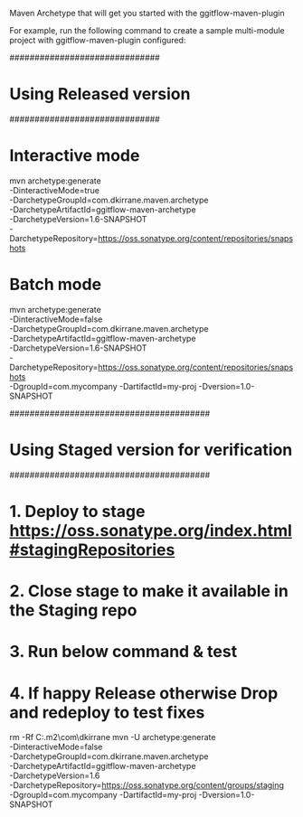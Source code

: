 Maven Archetype that will get you started with the ggitflow-maven-plugin

For example, run the following command to create a sample multi-module project
with ggitflow-maven-plugin configured:

##############################
# Using Released version
##############################

# Interactive mode
mvn archetype:generate \
    -DinteractiveMode=true \
    -DarchetypeGroupId=com.dkirrane.maven.archetype \
    -DarchetypeArtifactId=ggitflow-maven-archetype \
    -DarchetypeVersion=1.6-SNAPSHOT \
    -DarchetypeRepository=https://oss.sonatype.org/content/repositories/snapshots


# Batch mode
mvn archetype:generate \
    -DinteractiveMode=false \
    -DarchetypeGroupId=com.dkirrane.maven.archetype \
    -DarchetypeArtifactId=ggitflow-maven-archetype \
    -DarchetypeVersion=1.6-SNAPSHOT \
    -DarchetypeRepository=https://oss.sonatype.org/content/repositories/snapshots \
    -DgroupId=com.mycompany -DartifactId=my-proj -Dversion=1.0-SNAPSHOT


########################################
# Using Staged version for verification
########################################
#   1. Deploy to stage https://oss.sonatype.org/index.html#stagingRepositories
#   2. Close stage to make it available in the Staging repo
#   3. Run below command & test
#   4. If happy Release otherwise Drop and redeploy to test fixes

rm -Rf C:\.m2\com\dkirrane
mvn -U archetype:generate \
    -DinteractiveMode=false \
    -DarchetypeGroupId=com.dkirrane.maven.archetype \
    -DarchetypeArtifactId=ggitflow-maven-archetype \
    -DarchetypeVersion=1.6 \
    -DarchetypeRepository=https://oss.sonatype.org/content/groups/staging \
    -DgroupId=com.mycompany -DartifactId=my-proj -Dversion=1.0-SNAPSHOT
